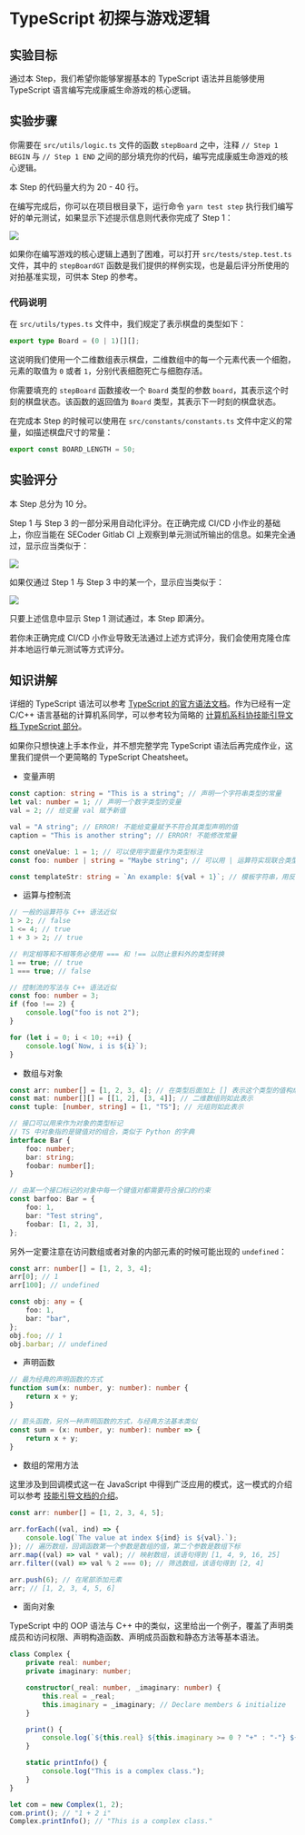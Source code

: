 # TypeScript 初探与游戏逻辑

## 实验目标

通过本 Step，我们希望你能够掌握基本的 TypeScript 语法并且能够使用 TypeScript 语言编写完成康威生命游戏的核心逻辑。

## 实验步骤

你需要在 `src/utils/logic.ts` 文件的函数 `stepBoard` 之中，注释 `// Step 1 BEGIN` 与 `// Step 1 END` 之间的部分填充你的代码，编写完成康威生命游戏的核心逻辑。

本 Step 的代码量大约为 20 - 40 行。

在编写完成后，你可以在项目根目录下，运行命令 `yarn test step` 执行我们编写好的单元测试，如果显示下述提示信息则代表你完成了 Step 1：

![](../../static/react/step1-test-pass.png)

如果你在编写游戏的核心逻辑上遇到了困难，可以打开 `src/tests/step.test.ts` 文件，其中的 `stepBoardGT` 函数是我们提供的样例实现，也是最后评分所使用的对拍基准实现，可供本 Step 的参考。

### 代码说明

在 `src/utils/types.ts` 文件中，我们规定了表示棋盘的类型如下：

```typescript
export type Board = (0 | 1)[][];
```

这说明我们使用一个二维数组表示棋盘，二维数组中的每一个元素代表一个细胞，元素的取值为 `0` 或者 `1`，分别代表细胞死亡与细胞存活。

你需要填充的 `stepBoard` 函数接收一个 `Board` 类型的参数 `board`，其表示这个时刻的棋盘状态。该函数的返回值为 `Board` 类型，其表示下一时刻的棋盘状态。

在完成本 Step 的时候可以使用在 `src/constants/constants.ts` 文件中定义的常量，如描述棋盘尺寸的常量：

```typescript
export const BOARD_LENGTH = 50;
```

## 实验评分

本 Step 总分为 10 分。

Step 1 与 Step 3 的一部分采用自动化评分。在正确完成 CI/CD 小作业的基础上，你应当能在 SECoder Gitlab CI 上观察到单元测试所输出的信息。如果完全通过，显示应当类似于：

![](../../static/next-pass.png)

如果仅通过 Step 1 与 Step 3 中的某一个，显示应当类似于：

![](../../static/next-partial-pass.png)

只要上述信息中显示 Step 1 测试通过，本 Step 即满分。

若你未正确完成 CI/CD 小作业导致无法通过上述方式评分，我们会使用克隆仓库并本地运行单元测试等方式评分。

## 知识讲解

详细的 TypeScript 语法可以参考 [TypeScript 的官方语法文档](https://www.typescriptlang.org/docs/)。作为已经有一定 C/C++ 语言基础的计算机系同学，可以参考较为简略的 [计算机系科协技能引导文档 TypeScript 部分](https://docs.net9.org/languages/typescript/)。

如果你只想快速上手本作业，并不想完整学完 TypeScript 语法后再完成作业，这里我们提供一个更简略的 TypeScript Cheatsheet。

- 变量声明

```typescript
const caption: string = "This is a string"; // 声明一个字符串类型的常量
let val: number = 1; // 声明一个数字类型的变量
val = 2; // 给变量 val 赋予新值

val = "A string"; // ERROR! 不能给变量赋予不符合其类型声明的值
caption = "This is another string"; // ERROR! 不能修改常量

const oneValue: 1 = 1; // 可以使用字面量作为类型标注
const foo: number | string = "Maybe string"; // 可以用 | 运算符实现联合类型

const templateStr: string = `An example: ${val + 1}`; // 模板字符串，用反引号标记，用 ${} 标记需要嵌入字符串的变量
```

- 运算与控制流

```typescript
// 一般的运算符与 C++ 语法近似
1 > 2; // false
1 <= 4; // true
1 + 3 > 2; // true

// 判定相等和不相等务必使用 === 和 !== 以防止意料外的类型转换
1 == true; // true
1 === true; // false

// 控制流的写法与 C++ 语法近似
const foo: number = 3;
if (foo !== 2) {
    console.log("foo is not 2");
}

for (let i = 0; i < 10; ++i) {
    console.log(`Now, i is ${i}`);
}
```

- 数组与对象

```typescript
const arr: number[] = [1, 2, 3, 4]; // 在类型后面加上 [] 表示这个类型的值构成的数组
const mat: number[][] = [[1, 2], [3, 4]]; // 二维数组则如此表示
const tuple: [number, string] = [1, "TS"]; // 元组则如此表示

// 接口可以用来作为对象的类型标记
// TS 中对象指的是键值对的组合，类似于 Python 的字典
interface Bar {
    foo: number;
    bar: string;
    foobar: number[];
}

// 由某一个接口标记的对象中每一个键值对都需要符合接口的约束
const barfoo: Bar = {
    foo: 1,
    bar: "Test string",
    foobar: [1, 2, 3],
};
```

另外一定要注意在访问数组或者对象的内部元素的时候可能出现的 `undefined`：

```typescript
const arr: number[] = [1, 2, 3, 4];
arr[0]; // 1
arr[100]; // undefined

const obj: any = {
    foo: 1,
    bar: "bar",
};
obj.foo; // 1
obj.barbar; // undefined
```

- 声明函数

```typescript
// 最为经典的声明函数的方式
function sum(x: number, y: number): number {
    return x + y;
}

// 箭头函数，另外一种声明函数的方式，与经典方法基本类似
const sum = (x: number, y: number): number => {
    return x + y;
}
```

- 数组的常用方法

这里涉及到回调模式这一在 JavaScript 中得到广泛应用的模式，这一模式的介绍可以参考 [技能引导文档的介绍](https://docs.net9.org/languages/javascript/function/#_3)。

```typescript
const arr: number[] = [1, 2, 3, 4, 5];

arr.forEach((val, ind) => {
    console.log(`The value at index ${ind} is ${val}.`);
}); // 遍历数组，回调函数第一个参数是数组的值，第二个参数是数组下标
arr.map((val) => val * val); // 映射数组，该语句得到 [1, 4, 9, 16, 25]
arr.filter((val) => val % 2 === 0); // 筛选数组，该语句得到 [2, 4]

arr.push(6); // 在尾部添加元素
arr; // [1, 2, 3, 4, 5, 6]
```

- 面向对象

TypeScript 中的 OOP 语法与 C++ 中的类似，这里给出一个例子，覆盖了声明类成员和访问权限、声明构造函数、声明成员函数和静态方法等基本语法。

```typescript
class Complex {
    private real: number;
    private imaginary: number;

    constructor(_real: number, _imaginary: number) {
        this.real = _real;
        this.imaginary = _imaginary; // Declare members & initialize
    }

    print() {
        console.log(`${this.real} ${this.imaginary >= 0 ? "+" : "-"} ${Math.abs(this.imaginary)} i`);
    }

    static printInfo() {
        console.log("This is a complex class.");
    }
}

let com = new Complex(1, 2);
com.print(); // "1 + 2 i"
Complex.printInfo(); // "This is a complex class."
```